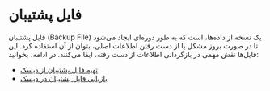 # فایل پشتیبان
فایل پشتیبان (Backup File) یک نسخه از داده‌ها، است که به طور دوره‌ای ایجاد می‌شود تا در صورت بروز مشکل یا از دست رفتن اطلاعات اصلی، بتوان از آن استفاده کرد. این فایل‌ها نقش مهمی در بازگردانی اطلاعات از دست رفته، ایفا می‌کنند. در ادامه، بخوانید:

- [تهیه فایل پشتیبان از دیسک](./create-backups.md)
- [بازیابی فایل پشتیبان در دیسک](./restore-backups.md)


